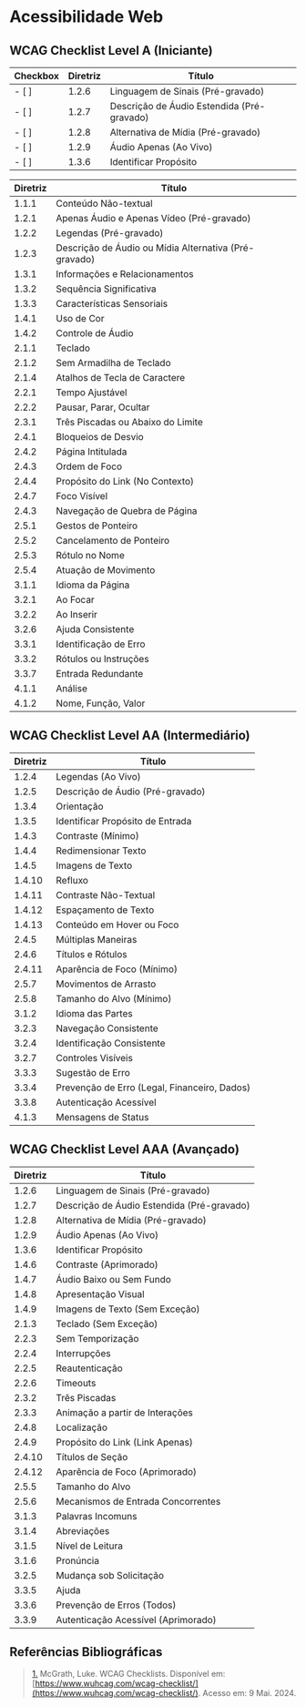 # Acessibilidade Web

## WCAG Checklist Level A (Iniciante)

| Checkbox | Diretriz | Título |
| --- | --- | --- |
| - [ ] | 1.2.6 | Linguagem de Sinais (Pré-gravado) |
| - [ ] | 1.2.7 | Descrição de Áudio Estendida (Pré-gravado) |
| - [ ] | 1.2.8 | Alternativa de Mídia (Pré-gravado) |
| - [ ] | 1.2.9 | Áudio Apenas (Ao Vivo) |
| - [ ] | 1.3.6 | Identificar Propósito |


| Diretriz | Título | 
| --- | --- |
| 1.1.1 | Conteúdo Não-textual | 
| 1.2.1 | Apenas Áudio e Apenas Vídeo (Pré-gravado) |
| 1.2.2 | Legendas (Pré-gravado) |
| 1.2.3 | Descrição de Áudio ou Mídia Alternativa (Pré-gravado) |
| 1.3.1 | Informações e Relacionamentos |
| 1.3.2 | Sequência Significativa |
| 1.3.3 | Características Sensoriais |
| 1.4.1 | Uso de Cor |
| 1.4.2 | Controle de Áudio |
| 2.1.1 | Teclado |
| 2.1.2 | Sem Armadilha de Teclado |
| 2.1.4 | Atalhos de Tecla de Caractere |
| 2.2.1 | Tempo Ajustável |
| 2.2.2 | Pausar, Parar, Ocultar |
| 2.3.1 | Três Piscadas ou Abaixo do Limite |
| 2.4.1 | Bloqueios de Desvio |
| 2.4.2 | Página Intitulada |
| 2.4.3 | Ordem de Foco |
| 2.4.4 | Propósito do Link (No Contexto) |
| 2.4.7 | Foco Visível |
| 2.4.3 | Navegação de Quebra de Página |
| 2.5.1 | Gestos de Ponteiro |
| 2.5.2 | Cancelamento de Ponteiro |
| 2.5.3 | Rótulo no Nome |
| 2.5.4 | Atuação de Movimento |
| 3.1.1 | Idioma da Página |
| 3.2.1 | Ao Focar |
| 3.2.2 | Ao Inserir |
| 3.2.6 | Ajuda Consistente |
| 3.3.1 | Identificação de Erro |
| 3.3.2 | Rótulos ou Instruções |
| 3.3.7 | Entrada Redundante |
| 4.1.1 | Análise |
| 4.1.2 | Nome, Função, Valor |

## WCAG Checklist Level AA (Intermediário)

| Diretriz | Título |
| --- | --- |
| 1.2.4 | Legendas (Ao Vivo) |
| 1.2.5 | Descrição de Áudio (Pré-gravado) |
| 1.3.4 | Orientação |
| 1.3.5 | Identificar Propósito de Entrada |
| 1.4.3 | Contraste (Mínimo) |
| 1.4.4 | Redimensionar Texto |
| 1.4.5 | Imagens de Texto |
| 1.4.10 | Refluxo |
| 1.4.11 | Contraste Não-Textual |
| 1.4.12 | Espaçamento de Texto |
| 1.4.13 | Conteúdo em Hover ou Foco |
| 2.4.5 | Múltiplas Maneiras |
| 2.4.6 | Títulos e Rótulos |
| 2.4.11 | Aparência de Foco (Mínimo) |
| 2.5.7 | Movimentos de Arrasto |
| 2.5.8 | Tamanho do Alvo (Mínimo) |
| 3.1.2 | Idioma das Partes |
| 3.2.3 | Navegação Consistente |
| 3.2.4 | Identificação Consistente |
| 3.2.7 | Controles Visíveis |
| 3.3.3 | Sugestão de Erro |
| 3.3.4 | Prevenção de Erro (Legal, Financeiro, Dados) |
| 3.3.8 | Autenticação Acessível |
| 4.1.3 | Mensagens de Status |

## WCAG Checklist Level AAA (Avançado)

| Diretriz | Título |
| --- | --- |
| 1.2.6 | Linguagem de Sinais (Pré-gravado) |
| 1.2.7 | Descrição de Áudio Estendida (Pré-gravado) |
| 1.2.8 | Alternativa de Mídia (Pré-gravado) |
| 1.2.9 | Áudio Apenas (Ao Vivo) |
| 1.3.6 | Identificar Propósito |
| 1.4.6 | Contraste (Aprimorado) |
| 1.4.7 | Áudio Baixo ou Sem Fundo |
| 1.4.8 | Apresentação Visual |
| 1.4.9 | Imagens de Texto (Sem Exceção) |
| 2.1.3 | Teclado (Sem Exceção) |
| 2.2.3 | Sem Temporização |
| 2.2.4 | Interrupções |
| 2.2.5 | Reautenticação |
| 2.2.6 | Timeouts |
| 2.3.2 | Três Piscadas |
| 2.3.3 | Animação a partir de Interações |
| 2.4.8 | Localização |
| 2.4.9 | Propósito do Link (Link Apenas) |
| 2.4.10 | Títulos de Seção |
| 2.4.12 | Aparência de Foco (Aprimorado) |
| 2.5.5 | Tamanho do Alvo |
| 2.5.6 | Mecanismos de Entrada Concorrentes |
| 3.1.3 | Palavras Incomuns |
| 3.1.4 | Abreviações |
| 3.1.5 | Nível de Leitura |
| 3.1.6 | Pronúncia |
| 3.2.5 | Mudança sob Solicitação |
| 3.3.5 | Ajuda |
| 3.3.6 | Prevenção de Erros (Todos) |
| 3.3.9 | Autenticação Acessível (Aprimorado) |


## Referências Bibliográficas

> <a id="RP1" href="#TEC1">1.</a> McGrath, Luke. WCAG Checklists. Disponível em: [https://www.wuhcag.com/wcag-checklist/](https://www.wuhcag.com/wcag-checklist/). Acesso em: 9 Mai. 2024.




